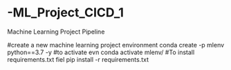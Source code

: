 # -ML_Project_CICD_1
Machine Learning Project Pipeline 



#create a new machine learning project environment
conda create -p mlenv python==3.7 -y
#to activate evn 
conda activate mlenv/
#To install requirements.txt fiel 
pip install -r requirements.txt 